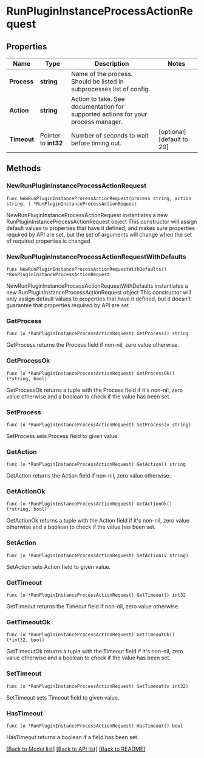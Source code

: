 # RunPluginInstanceProcessActionRequest

## Properties

Name | Type | Description | Notes
------------ | ------------- | ------------- | -------------
**Process** | **string** | Name of the process. Should be listed in  subprocesses list of config.  | 
**Action** | **string** | Action to take. See documentation for supported actions for your process manager.  | 
**Timeout** | Pointer to **int32** | Number of seconds to wait before timing out. | [optional] [default to 20]

## Methods

### NewRunPluginInstanceProcessActionRequest

`func NewRunPluginInstanceProcessActionRequest(process string, action string, ) *RunPluginInstanceProcessActionRequest`

NewRunPluginInstanceProcessActionRequest instantiates a new RunPluginInstanceProcessActionRequest object
This constructor will assign default values to properties that have it defined,
and makes sure properties required by API are set, but the set of arguments
will change when the set of required properties is changed

### NewRunPluginInstanceProcessActionRequestWithDefaults

`func NewRunPluginInstanceProcessActionRequestWithDefaults() *RunPluginInstanceProcessActionRequest`

NewRunPluginInstanceProcessActionRequestWithDefaults instantiates a new RunPluginInstanceProcessActionRequest object
This constructor will only assign default values to properties that have it defined,
but it doesn't guarantee that properties required by API are set

### GetProcess

`func (o *RunPluginInstanceProcessActionRequest) GetProcess() string`

GetProcess returns the Process field if non-nil, zero value otherwise.

### GetProcessOk

`func (o *RunPluginInstanceProcessActionRequest) GetProcessOk() (*string, bool)`

GetProcessOk returns a tuple with the Process field if it's non-nil, zero value otherwise
and a boolean to check if the value has been set.

### SetProcess

`func (o *RunPluginInstanceProcessActionRequest) SetProcess(v string)`

SetProcess sets Process field to given value.


### GetAction

`func (o *RunPluginInstanceProcessActionRequest) GetAction() string`

GetAction returns the Action field if non-nil, zero value otherwise.

### GetActionOk

`func (o *RunPluginInstanceProcessActionRequest) GetActionOk() (*string, bool)`

GetActionOk returns a tuple with the Action field if it's non-nil, zero value otherwise
and a boolean to check if the value has been set.

### SetAction

`func (o *RunPluginInstanceProcessActionRequest) SetAction(v string)`

SetAction sets Action field to given value.


### GetTimeout

`func (o *RunPluginInstanceProcessActionRequest) GetTimeout() int32`

GetTimeout returns the Timeout field if non-nil, zero value otherwise.

### GetTimeoutOk

`func (o *RunPluginInstanceProcessActionRequest) GetTimeoutOk() (*int32, bool)`

GetTimeoutOk returns a tuple with the Timeout field if it's non-nil, zero value otherwise
and a boolean to check if the value has been set.

### SetTimeout

`func (o *RunPluginInstanceProcessActionRequest) SetTimeout(v int32)`

SetTimeout sets Timeout field to given value.

### HasTimeout

`func (o *RunPluginInstanceProcessActionRequest) HasTimeout() bool`

HasTimeout returns a boolean if a field has been set.


[[Back to Model list]](../README.md#documentation-for-models) [[Back to API list]](../README.md#documentation-for-api-endpoints) [[Back to README]](../README.md)



